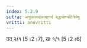 ```yaml
---
index: 5.2.9
sutra: अनुपदसर्वान्नायानयं बद्धाभक्षयतिनेयेषु
vritti: anuvritti
---
```


 तत् २/१ [5।2।7],  खः  १/१ [5।2।6]